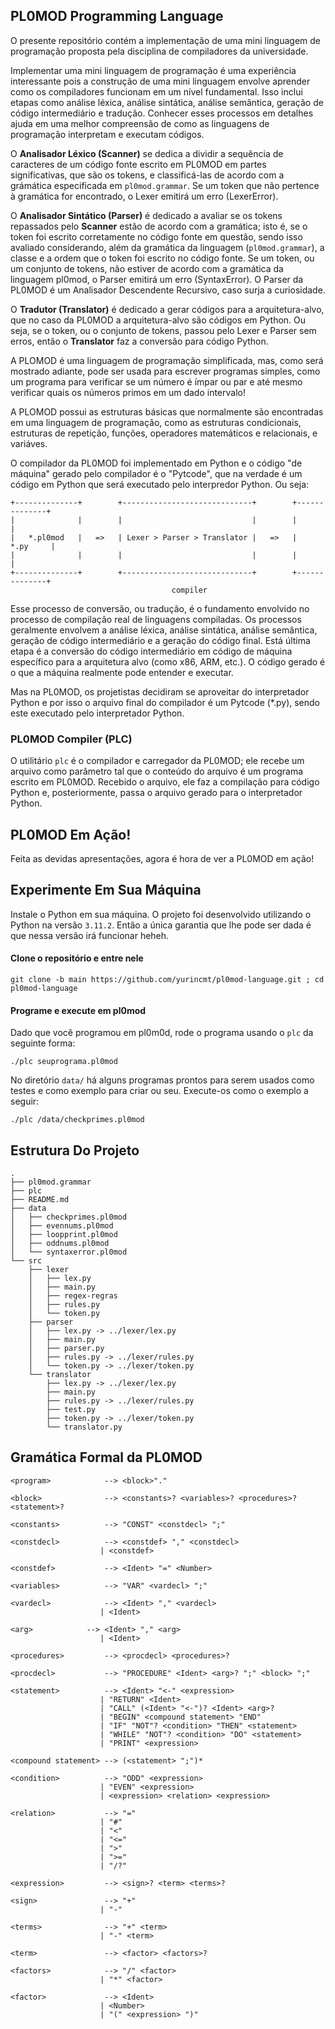 ## PL0MOD Programming Language

O presente repositório contém a implementação de uma mini linguagem de programação proposta pela disciplina de compiladores da universidade.

Implementar uma mini linguagem de programação é uma experiência interessante pois a construção de uma mini linguagem envolve aprender como os compiladores funcionam em um nível fundamental. Isso inclui etapas como análise léxica, análise sintática, análise semântica, geração de código intermediário e tradução. Conhecer esses processos em detalhes 
ajuda em uma melhor compreensão de como as linguagens de programação interpretam e executam códigos.

O **Analisador Léxico (Scanner)** se dedica a dividir a sequência de caracteres de um código fonte escrito em PL0MOD em partes significativas, que são os tokens, e classificá-las de acordo com a grámática especificada em `pl0mod.grammar`. Se um token que não pertence à gramática for encontrado, o Lexer emitirá um erro (LexerError).

O **Analisador Sintático (Parser)** é dedicado a avaliar se os tokens repassados pelo **Scanner** estão de acordo com a gramática; isto é, se o token foi escrito corretamente no código fonte em questão, sendo isso avaliado considerando, além da gramática da linguagem  (`pl0mod.grammar`), a classe e a ordem que o token foi escrito no código fonte. Se um token, ou um conjunto de tokens, não estiver de acordo com a gramática da linguagem pl0mod, o Parser emitirá um erro (SyntaxError). O Parser da PL0MOD é um Analisador Descendente Recursivo, caso surja a curiosidade.

O **Tradutor (Translator)** é dedicado a gerar códigos para a arquitetura-alvo, que no caso da PL0MOD a arquitetura-alvo são códigos em Python. Ou seja, se o token, ou o conjunto de tokens, passou pelo Lexer e Parser sem erros, então o **Translator** faz a conversão para código Python.

A PLOMOD é uma linguagem de programação simplificada, mas, como será mostrado adiante, pode ser usada para escrever programas simples, como um programa para verificar se um número é ímpar ou par e até mesmo verificar quais os números primos em um dado intervalo!

A PLOMOD possui as estruturas básicas que normalmente são encontradas em uma linguagem de programação, como as estruturas condicionais, estruturas de repetição, funções, operadores matemáticos e relacionais, e variáves.

O compilador da PL0MOD foi implementado em Python e o código "de máquina" gerado pelo compilador é o "Pytcode", que na verdade é um código em Python que será executado pelo interpredor Python. Ou seja:

    +--------------+        +-----------------------------+        +--------------+
    |              |        |                             |        |              |
    |   *.pl0mod   |   =>   | Lexer > Parser > Translator |   =>   |     *.py     |
    |              |        |                             |        |              |
    +--------------+        +-----------------------------+        +--------------+
                                        compiler

Esse processo de conversão, ou tradução, é o fundamento envolvido no processo de compilação real de linguagens compiladas. Os processos geralmente envolvem a análise léxica, análise sintática, análise semântica, geração de código intermediário e a geração do código final. Está última etapa é a conversão do código intermediário em código de máquina específico para a arquitetura alvo (como x86, ARM, etc.). O código gerado é o que a máquina realmente pode entender e executar.

Mas na PL0MOD, os projetistas decidiram se aproveitar do interpretador Python e por isso o arquivo final do compilador é um Pytcode (*.py), sendo este executado pelo interpretador Python.


### PL0MOD Compiler (PLC)

O utilitário `plc` é o compilador e carregador da PL0MOD; ele recebe um arquivo como parâmetro tal que o conteúdo do arquivo é um programa escrito em PL0MOD. Recebido o arquivo, ele faz a compilação para código Python e, posteriormente, passa o arquivo gerado para o interpretador Python.


## PL0MOD Em Ação!

Feita as devidas apresentações, agora é hora de ver a PL0MOD em ação!



## Experimente Em Sua Máquina

Instale o Python em sua máquina. O projeto foi desenvolvido utilizando o Python na versão `3.11.2`. Então a única garantia que lhe pode ser dada é que nessa versão irá funcionar heheh.


#### Clone o repositório e entre nele

    git clone -b main https://github.com/yurincmt/pl0mod-language.git ; cd pl0mod-language


#### Programe e execute em pl0mod

Dado que você programou em pl0m0d, rode o programa usando o `plc` da seguinte forma:

    ./plc seuprograma.pl0mod

No diretório `data/` há alguns programas prontos para serem usados como testes e como exemplo para criar ou seu. Execute-os como o exemplo a seguir:

    ./plc /data/checkprimes.pl0mod


## Estrutura Do Projeto

    .
    ├── pl0mod.grammar
    ├── plc
    ├── README.md
    ├── data
    │   ├── checkprimes.pl0mod
    │   ├── evennums.pl0mod
    │   ├── loopprint.pl0mod
    │   ├── oddnums.pl0mod
    │   └── syntaxerror.pl0mod
    └── src
        ├── lexer
        │   ├── lex.py
        │   ├── main.py
        │   ├── regex-regras
        │   ├── rules.py
        │   └── token.py
        ├── parser
        │   ├── lex.py -> ../lexer/lex.py
        │   ├── main.py
        │   ├── parser.py
        │   ├── rules.py -> ../lexer/rules.py
        │   └── token.py -> ../lexer/token.py
        └── translator
            ├── lex.py -> ../lexer/lex.py
            ├── main.py
            ├── rules.py -> ../lexer/rules.py
            ├── test.py
            ├── token.py -> ../lexer/token.py
            └── translator.py


## Gramática Formal da PL0MOD


    <program>            --> <block>"."

    <block>              --> <constants>? <variables>? <procedures>? <statement>?

    <constants>          --> "CONST" <constdecl> ";"

    <constdecl>          --> <constdef> "," <constdecl>
                        | <constdef>

    <constdef>           --> <Ident> "=" <Number>

    <variables>          --> "VAR" <vardecl> ";"

    <vardecl>            --> <Ident> "," <vardecl>
                        | <Ident>

    <arg>            --> <Ident> "," <arg>
                        | <Ident>

    <procedures>         --> <procdecl> <procedures>?

    <procdecl>           --> "PROCEDURE" <Ident> <arg>? ";" <block> ";"

    <statement>          --> <Ident> "<-" <expression>
                        | "RETURN" <Ident>
                        | "CALL" (<Ident> "<-")? <Ident> <arg>?
                        | "BEGIN" <compound statement> "END"
                        | "IF" "NOT"? <condition> "THEN" <statement>
                        | "WHILE" "NOT"? <condition> "DO" <statement>
                        | "PRINT" <expression>

    <compound statement> --> (<statement> ";")*

    <condition>          --> "ODD" <expression>
                        | "EVEN" <expression>
                        | <expression> <relation> <expression>

    <relation>           --> "="
                        | "#"
                        | "<"
                        | "<="
                        | ">"
                        | ">="
                        | "/?"

    <expression>         --> <sign>? <term> <terms>?

    <sign>               --> "+"
                        | "-"

    <terms>              --> "+" <term>
                        | "-" <term>

    <term>               --> <factor> <factors>?

    <factors>            --> "/" <factor>
                        | "*" <factor>

    <factor>             --> <Ident>
                        | <Number>
                        | "(" <expression> ")"